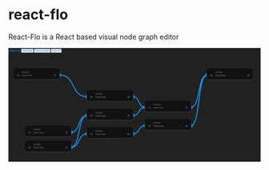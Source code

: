 # react-flo
React-Flo is a React based visual node graph editor

![Screenshot](https://github.com/HydroCarbons/react-flo/blob/master/doc/screenshot.png)
